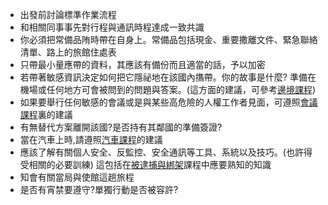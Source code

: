 [Title]: # (標準作業流程)
[Order]: # (3)

* 出發前討論標準作業流程
* 和相關同事事先對行程與通訊時程達成一致共識
* 你必須把常備品陏時帶在自身上。常備品包括現金、重要撒離文件、緊急聯絡清單、路上的旅館住處表
* 只帶最小量應帶的資料，其應該有備份而且適當的話，予以加密
* 若帶著敏感資訊決定如何把它隱祕地在該國內㩦帶。你的故事是什麼? 準備在機場或任何地方可會被問到的問題與答案。(這方面的建議，可參考[邊境課程](umbrella://lesson/borders))
* 如果要舉行任何敏感的會議或是與某些高危險的人權工作者見面，可遵照[會議課程](umbrella://lesson/meetings)裏的建議
* 有無替代方案離開該國?是否持有其鄰國的準備簽證?
* 當在汽車上時,請遵照[汽車課程](umbrella://lesson/vehicles)的建議
* 應該了解有關個人安全、反監控、安全通訊等工具、系統以及技巧。(也許得受相關的必要訓練) 這包括在[被逮捕與綁架](umbrella://lesson/kidnapping)課程中應要熟知的知識
* 知會有關當局與使館這趟旅程
* 是否有宵禁要遵守?單獨行動是否被容許?